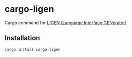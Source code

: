 # cargo-ligen

Cargo command for [LIGEN (Language Interface GENerator)](https://github.com/sensorial-systems/ligen)

## Installation
```
cargo install cargo-ligen
```
